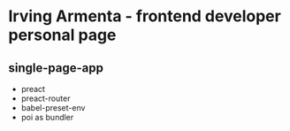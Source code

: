 # Irving Armenta - frontend developer personal page
## single-page-app
-  preact
-  preact-router
-  babel-preset-env
-  poi as bundler

